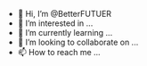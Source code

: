 - 👋 Hi, I’m @BetterFUTUER
- 👀 I’m interested in ...
- 🌱 I’m currently learning ...
- 💞️ I’m looking to collaborate on ...
- 📫 How to reach me ...

<!---
BetterFUTUER/BetterFUTUER is a ✨ special ✨ repository because its `README.md` (this file) appears on your GitHub profile.
You can click the Preview link to take a look at your changes.
--->
